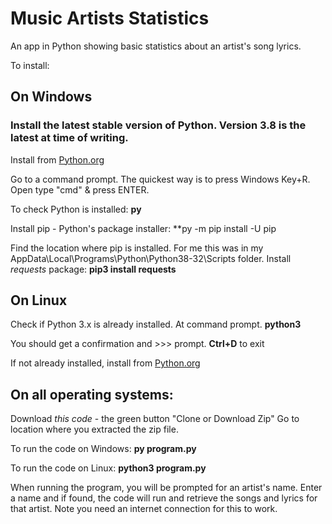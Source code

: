 # Music Artists Statistics

An app in Python showing basic statistics about an artist's song lyrics.

To install:
## On Windows

### Install the latest stable version of Python. Version 3.8 is the latest at time of writing.
Install from [Python.org](https://www.python.org/)

Go to a command prompt. The quickest way is to press Windows Key+R. Open type "cmd" & press ENTER.

To check Python is installed:
**py**

Install pip - Python's package installer:
**py -m pip install -U pip

Find the location where pip is installed. For me this was in my AppData\Local\Programs\Python\Python38-32\Scripts folder.
Install *requests* package:
**pip3 install requests**

## On Linux
Check if Python 3.x is already installed.
At command prompt.
**python3**

You should get a confirmation and >>> prompt.
**Ctrl+D** to exit

If not already installed, install from [Python.org](https://www.python.org/)

## On all operating systems:
Download *this code* - the green button "Clone or Download Zip"
Go to location where you extracted the zip file.

To run the code on Windows:
**py program.py**

To run the code on Linux:
**python3 program.py**

When running the program, you will be prompted for an artist's name.
Enter a name and if found, the code will run and retrieve the songs and lyrics for that artist.
Note you need an internet connection for this to work.

